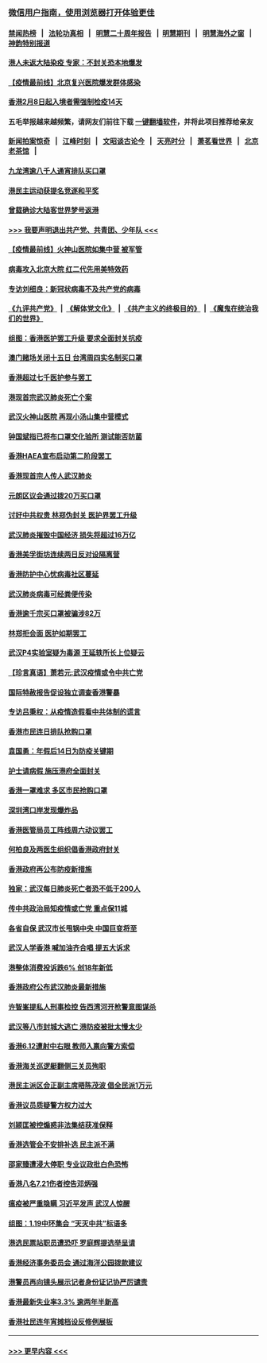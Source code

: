 ### [微信用户指南，使用浏览器打开体验更佳](https://github.com/gfw-breaker/banned-news1/blob/master/indexes/wechat-guide.md?t=0)
#### [禁闻热榜](热点新闻.md?t=0)  &nbsp;&nbsp;|&nbsp;&nbsp; [法轮功真相](https://github.com/gfw-breaker/truth/blob/master/README.md?t=0) &nbsp;&nbsp;|&nbsp;&nbsp; [明慧二十周年报告](https://github.com/gfw-breaker/mh-reports/blob/master/README.md?t=0) &nbsp;&nbsp;|&nbsp;&nbsp;[明慧期刊](https://github.com/gfw-breaker/mh-qikan) &nbsp;&nbsp;|&nbsp;&nbsp; [明慧海外之窗](https://github.com/gfw-breaker/mh-news/blob/master/README.md?t=0) &nbsp;&nbsp;|&nbsp;&nbsp; [神韵特别报道](https://github.com/gfw-breaker/mh-news/blob/master/shenyun.md?t=0)
#### [港人未返大陆染疫 专家：不封关恐本地爆发](../pages/nsc415/n11848021.md?t=02061855) 
#### [【疫情最前线】北京复兴医院爆发群体感染](../pages/nsc415/n11847626.md?t=02061855) 
#### [香港2月8日起入境者需强制检疫14天](../pages/nsc415/n11847658.md?t=02061855) 
#### 五毛举报越来越频繁，请网友们前往下载 [一键翻墙软件](https://github.com/gfw-breaker/ssr-accounts)，并将此项目推荐给亲友
#### [新闻拍案惊奇](https://github.com/gfw-breaker/banned-news1/blob/master/pages/link4.md) &nbsp;&nbsp;|&nbsp;&nbsp; [江峰时刻](https://github.com/gfw-breaker/banned-news1/blob/master/pages/link4.md) &nbsp;&nbsp;|&nbsp;&nbsp; [文昭谈古论今](https://github.com/gfw-breaker/banned-news1/blob/master/pages/link4.md) &nbsp;&nbsp;|&nbsp;&nbsp; [天亮时分](https://github.com/gfw-breaker/banned-news1/blob/master/pages/link4.md) &nbsp;&nbsp;|&nbsp;&nbsp; [萧茗看世界](https://github.com/gfw-breaker/banned-news1/blob/master/pages/link4.md) &nbsp;&nbsp;|&nbsp;&nbsp; [北京老茶馆](https://github.com/gfw-breaker/banned-news1/blob/master/pages/link4.md) &nbsp;&nbsp;|&nbsp;&nbsp; 
#### [九龙湾逾八千人通宵排队买口罩](../pages/nsc415/n11847647.md?t=02061855) 
#### [港民主运动获提名竞逐和平奖](../pages/nsc415/n11847633.md?t=02061855) 
#### [曾载确诊大陆客世界梦号返港](../pages/nsc415/n11847608.md?t=02061855) 
#### [>>> 我要声明退出共产党、共青团、少年队 <<<](https://github.com/begood0513/goodnews/blob/master/quit/letter.md) 
#### [【疫情最前线】火神山医院如集中营 被军管](../pages/nsc415/n11847524.md?t=02061855) 
#### [病毒攻入北京大院 红二代先用美特效药](../pages/nsc415/n11847427.md?t=02061855) 
#### [专访刘细良：新冠状病毒不及共产党的病毒](../pages/nsc415/n11847164.md?t=02061855) 
#### [《九评共产党》](https://github.com/begood0513/9ping.md/blob/master/README.md) &nbsp;|&nbsp; [《解体党文化》](../../../../jtdwh.md/blob/master/README.md)  &nbsp;|&nbsp; [《共产主义的终极目的》](../../../../gczydzjmd.md/blob/master/README.md) &nbsp;|&nbsp; [《魔鬼在统治我们的世界》](../../../../mgztzwmdsj.md/blob/master/README.md) 
#### [组图：香港医护罢工升级 要求全面封关抗疫](../pages/nsc415/n11844107.md?t=02061855) 
#### [澳门赌场关闭十五日 台湾周四实名制买口罩](../pages/nsc415/n11845083.md?t=02061855) 
#### [香港超过七千医护参与罢工](../pages/nsc415/n11845051.md?t=02061855) 
#### [港现首宗武汉肺炎死亡个案](../pages/nsc415/n11844998.md?t=02061855) 
#### [武汉火神山医院 再现小汤山集中营模式](../pages/nsc415/n11844763.md?t=02061855) 
#### [钟国斌指已将布口罩交化验所 测试能否防菌](../pages/nsc415/n11842783.md?t=02061855) 
#### [香港HAEA宣布启动第二阶段罢工](../pages/nsc415/n11842723.md?t=02061855) 
#### [香港现首宗人传人武汉肺炎](../pages/nsc415/n11842766.md?t=02061855) 
#### [元朗区议会通过拨20万买口罩](../pages/nsc415/n11842754.md?t=02061855) 
#### [讨好中共权贵 林郑伪封关 医护界罢工升级](../pages/nsc415/n11842359.md?t=02061855) 
#### [武汉肺炎摧毁中国经济 损失将超过16万亿](../pages/nsc415/n11839723.md?t=02061855) 
#### [香港美孚街坊连续两日反对设隔离营](../pages/nsc415/n11839962.md?t=02061855) 
#### [香港防护中心忧病毒社区蔓延](../pages/nsc415/n11839933.md?t=02061855) 
#### [武汉肺炎病毒可经粪便传染](../pages/nsc415/n11839939.md?t=02061855) 
#### [香港逾千宗买口罩被骗涉82万](../pages/nsc415/n11839914.md?t=02061855) 
#### [林郑拒会面 医护如期罢工](../pages/nsc415/n11839892.md?t=02061855) 
#### [武汉P4实验室疑为毒源 王延轶所长上位疑云](../pages/nsc415/n11835543.md?t=02061855) 
#### [【珍言真语】萧若元:武汉疫情或令中共亡党](../pages/nsc415/n11829394.md?t=02061855) 
#### [国际特赦报告促设独立调查香港警暴](../pages/nsc415/n11833845.md?t=02061855) 
#### [专访吕秉权：从疫情造假看中共体制的谎言](../pages/nsc415/n11833813.md?t=02061855) 
#### [香港市民连日排队抢购口罩](../pages/nsc415/n11833794.md?t=02061855) 
#### [袁国勇：年假后14日为防疫关键期](../pages/nsc415/n11831088.md?t=02061855) 
#### [护士请病假 施压港府全面封关](../pages/nsc415/n11831030.md?t=02061855) 
#### [香港一罩难求 多区市民抢购口罩](../pages/nsc415/n11831002.md?t=02061855) 
#### [深圳湾口岸发现爆炸品](../pages/nsc415/n11828802.md?t=02061855) 
#### [香港医管局员工阵线周六动议罢工](../pages/nsc415/n11828762.md?t=02061855) 
#### [何柏良及两医生组织倡香港政府封关](../pages/nsc415/n11828749.md?t=02061855) 
#### [香港政府再公布防疫新措施](../pages/nsc415/n11828716.md?t=02061855) 
#### [独家：武汉每日肺炎死亡者恐不低于200人](../pages/nsc415/n11828240.md?t=02061855) 
#### [传中共政治局知疫情或亡党 重点保11城](../pages/nsc415/n11828145.md?t=02061855) 
#### [各省自保 武汉市长甩锅中央 中国巨变将至](../pages/nsc415/n11828021.md?t=02061855) 
#### [武汉人学香港 喊加油齐合唱 提五大诉求](../pages/nsc415/n11827046.md?t=02061855) 
#### [港整体消费投诉跌6% 创18年新低](../pages/nsc415/n11817280.md?t=02061855) 
#### [香港政府公布武汉肺炎最新措施](../pages/nsc415/n11817152.md?t=02061855) 
#### [许智峯提私人刑事检控 告西湾河开枪警意图谋杀](../pages/nsc415/n11817132.md?t=02061855) 
#### [武汉等八市封城大逃亡 港防疫被批太慢太少](../pages/nsc415/n11817058.md?t=02061855) 
#### [香港6.12遭射中右眼 教师入禀向警方索偿](../pages/nsc415/n11814678.md?t=02061855) 
#### [香港海关巡逻艇翻侧三关员殉职](../pages/nsc415/n11814604.md?t=02061855) 
#### [港民主派区会正副主席晤陈茂波 倡全民派1万元](../pages/nsc415/n11814582.md?t=02061855) 
#### [香港议员质疑警方权力过大](../pages/nsc415/n11814560.md?t=02061855) 
#### [刘颕匡被控煽惑非法集结获准保释](../pages/nsc415/n11811727.md?t=02061855) 
#### [香港选管会不安排补选 民主派不满](../pages/nsc415/n11811691.md?t=02061855) 
#### [邵家臻遭浸大停职 专业议政批白色恐怖](../pages/nsc415/n11811670.md?t=02061855) 
#### [香港八名7.21伤者控告邓炳强](../pages/nsc415/n11811623.md?t=02061855) 
#### [瘟疫被严重隐瞒 习近平发声 武汉人惊醒](../pages/nsc415/n11811186.md?t=02061855) 
#### [组图：1.19中环集会 “天灭中共”标语多](../pages/nsc415/n11809514.md?t=02061855) 
#### [港选民票站职员遭恐吓 罗庭辉提选举呈请](../pages/nsc415/n11808914.md?t=02061855) 
#### [香港经济事务委员会 通过海洋公园拨款建议](../pages/nsc415/n11808906.md?t=02061855) 
#### [港警员再向镜头展示记者身份证记协严厉谴责](../pages/nsc415/n11808888.md?t=02061855) 
#### [香港最新失业率3.3% 逾两年半新高](../pages/nsc415/n11808887.md?t=02061855) 
#### [香港社民连年宵摊档设反修例展板](../pages/nsc415/n11808857.md?t=02061855) 

----
#### [ >>> 更早内容 <<< ](../indexes/nsc415-earlier.md)
